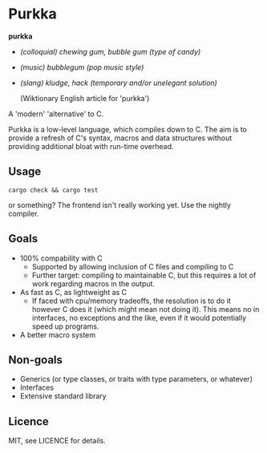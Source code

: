 Purkka
======

**purkka**
- _(colloquial) chewing gum, bubble gum (type of candy)_
- _(music) bubblegum (pop music style)_
- _(slang) kludge, hack (temporary and/or unelegant solution)_

   (Wiktionary English article for 'purkka')

A 'modern' 'alternative' to C.

Purkka is a low-level language, which compiles down to C. The aim is to provide
a refresh of C's syntax, macros and data structures without providing
additional bloat with run-time overhead.

Usage
-----

    cargo check && cargo test

or something? The frontend isn't really working yet. Use the nightly compiler.

Goals
-----

- 100% compability with C
    - Supported by allowing inclusion of C files and compiling to C
    - Further target: compiling to maintainable C, but this requires a lot of
      work regarding macros in the output.
- As fast as C, as lightweight as C
    - If faced with cpu/memory tradeoffs, the resolution is to do it however C
      does it (which might mean not doing it). This means no in interfaces, no
      exceptions and the like, even if it would potentially speed up programs.
- A better macro system

Non-goals
---------

- Generics (or type classes, or traits with type parameters, or whatever)
- Interfaces
- Extensive standard library

Licence
-------

MIT, see LICENCE for details.
